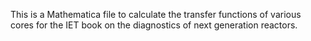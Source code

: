 This is a Mathematica file to calculate the transfer functions of various cores for the IET book on the diagnostics of next generation reactors. 
